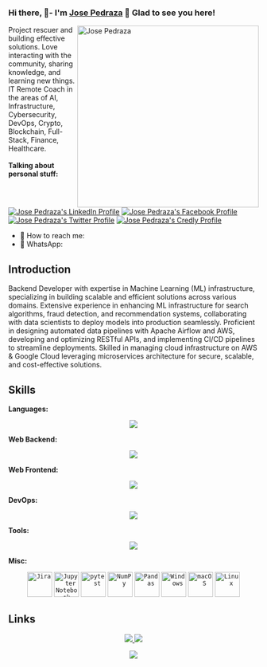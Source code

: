 ### Hi there, 👨- I'm <a href="" target="_blank" title="Jose Pedraza">Jose Pedraza</a> 👋 Glad to see you here!

<img align="right" alt="Jose Pedraza" src="meeting.jpg" width="365" />

Project rescuer and building effective solutions. Love interacting with the community, sharing knowledge, and learning new things. IT Remote Coach in the areas of AI, Infrastructure, Cybersecurity, DevOps, Crypto, Blockchain, Full-Stack, Finance, Healthcare.
<br><br>
**Talking about personal stuff:**<br><br>
[![Jose Pedraza's LinkedIn Profile](linkedin.png)](https://linkedin.com/in/)
[![Jose Pedraza's Facebook Profile](facebook.png)](https://www.facebook.com/)
[![Jose Pedraza's Twitter Profile](twitter.png)](https://twitter.com/)
[![Jose Pedraza's Credly Profile](credly.png)](https://www.credly.com/users/)

- 📧 How to reach me: 
- 💬 WhatsApp: 


## Introduction

Backend Developer with expertise in Machine Learning (ML) infrastructure, specializing in building scalable and efficient solutions across various domains. Extensive experience in enhancing ML infrastructure for search algorithms, fraud detection, and recommendation systems, collaborating with data scientists to deploy models into production seamlessly. Proficient in designing automated data pipelines with Apache Airflow and AWS, developing and optimizing RESTful APIs, and implementing CI/CD pipelines to streamline deployments. Skilled in managing cloud infrastructure on AWS & Google Cloud leveraging microservices architecture for secure, scalable, and cost-effective solutions.

## Skills

**Languages:**

<p align="center">
  <a href="https://skillicons.dev">
    <img src="https://skillicons.dev/icons?i=html,css,js,bash,cpp,py,ts" />
  </a>
</p>

**Web Backend:**

<p align="center">
  <a href="https://skillicons.dev">
    <img src="https://skillicons.dev/icons?i=django,dynamodb,fastapi,flask,kafka,mysql,postgres,rabbitmq,redis,supabase" />
  </a>
</p>

**Web Frontend:**

<p align="center">
  <a href="https://skillicons.dev">
    <img src="https://skillicons.dev/icons?i=bootstrap,graphql,nextjs,react,vue" />
  </a>
</p>

**DevOps:**

<p align="center">
  <a href="https://skillicons.dev">
    <img src="https://skillicons.dev/icons?i=aws,bitbucket,docker,git,github,gitlab,grafana,kubernetes,prometheus,terraform" />
  </a>
</p>

**Tools:**

<p align="center">
  <a href="https://skillicons.dev">
    <img src="https://skillicons.dev/icons?i=anaconda,devto,discord,neovim,notion,postman,pytorch,sklearn,tensorflow,vscode" />
  </a>
</p>

**Misc:**

<div align="center">
  <code><img width="50" src="https://user-images.githubusercontent.com/25181517/183912952-83784e94-629d-4c34-a961-ae2ae795b662.png" alt="Jira" title="Jira"/></code>
  <code><img width="50" src="https://user-images.githubusercontent.com/25181517/183914128-3fc88b4a-4ac1-40e6-9443-9a30182379b7.png" alt="Jupyter Notebook" title="Jupyter Notebook"/></code>
  <code><img width="50" src="https://user-images.githubusercontent.com/25181517/184117132-9e89a93b-65fb-47c3-91e7-7d0f99e7c066.png" alt="pytest" title="pytest"/></code>
  <code><img width="50" src="https://github.com/marwin1991/profile-technology-icons/assets/76012086/4ec200c2-acdf-4c42-b419-cd49cba3d09f" alt="NumPy" title="NumPy"/></code>
  <code><img width="50" src="https://github.com/marwin1991/profile-technology-icons/assets/76012086/24b02d77-2f28-43c7-b5d6-e15e3395851b" alt="Pandas" title="Pandas"/></code>
  <code><img width="50" src="https://user-images.githubusercontent.com/25181517/186884150-05e9ff6d-340e-4802-9533-2c3f02363ee3.png" alt="Windows" title="Windows"/></code>
  <code><img width="50" src="https://user-images.githubusercontent.com/25181517/186884152-ae609cca-8cf1-4175-8d60-1ce1fa078ca2.png" alt="macOS" title="macOS"/></code>
  <code><img width="50" src="https://github.com/marwin1991/profile-technology-icons/assets/76662862/2481dc48-be6b-4ebb-9e8c-3b957efe69fa" alt="Linux" title="Linux"/></code>
</div>

## Links
<p align="center">
  <a href="[https://jpedraza.github.io/jpedraza/]"> <img src="https://img.shields.io/badge/website-000000?style=for-the-badge&logo=About.me&logoColor=white" /> </a> 
  <a> <img src="https://img.shields.io/badge/YouTube-FF0000?style=for-the-badge&logo=youtube&logoColor=white" /> </a>
</p>

<p align="center">
 
</p>

<p align="center">
  <a href="https://github.com/anuraghazra/github-readme-stats"><img src="https://github-readme-stats.vercel.app/api?username=jpedraza&rank_icon=github&include_all_commits=true&show_icons=true&theme=transparent"></a>
</p>
